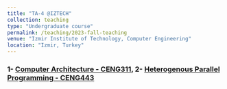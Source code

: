 ```yaml
---
title: "TA-4 @IZTECH"
collection: teaching
type: "Undergraduate course"
permalink: /teaching/2023-fall-teaching
venue: "Izmir Institute of Technology, Computer Engineering"
location: "Izmir, Turkey"
---
```


### 1- [Computer Architecture - CENG311](https://ceng.iyte.edu.tr/courses/ceng-311/), 2- [Heterogenous Parallel Programming - CENG443](https://ceng.iyte.edu.tr/courses/ceng-443/) 
